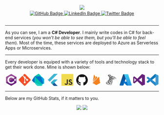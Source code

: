 <div id="header" align="center">
  <img src="https://media.giphy.com/media/f3iwJFOVOwuy7K6FFw/giphy.gif" width="300"/>
</div>

<div id="badges" align="center">
  <a href="https://kuromukira.github.io/resume/">
    <img src="https://img.shields.io/badge/Resume-gray?style=for-the-badge&logo=github&logoColor=white" alt="GitHub Badge"/>
  </a>
  <a href="https://www.linkedin.com/in/norgelera/">
    <img src="https://img.shields.io/badge/LinkedIn-blue?style=for-the-badge&logo=linkedin&logoColor=white" alt="LinkedIn Badge"/>
  </a>
  <a href="https://twitter.com/norgelera">
    <img src="https://img.shields.io/badge/Twitter-blue?style=for-the-badge&logo=twitter&logoColor=white" alt="Twitter Badge"/>
  </a>
</div>

<div align="center">
  <img src="https://komarev.com/ghpvc/?username=kuromukira&style=flat-square&color=blue" alt=""/>
</div>

---
As you can see, I am a **C# Developer**. I mainly write codes in C# for back-end services (_you won't be able to see them, but you'll be able to feel them_). Most of the time, these services are deployed to Azure as Serverless Apps or Microservices.

---
Every developer is equiped with a variety of tools and technology stack to get their work done. Mine is shown below:
<div>
  <img src="https://github.com/devicons/devicon/blob/master/icons/csharp/csharp-original.svg" title="C#" alt="C#" width=40 height="40"/>
  <img src="https://github.com/devicons/devicon/blob/master/icons/git/git-original.svg" title="Git" **alt="Git" width="40" height="40"/>
  <img src="https://github.com/devicons/devicon/blob/master/icons/dart/dart-original.svg" title="Dart" alt="Dart" width="40" height="40"/>&nbsp;
  <img src="https://github.com/devicons/devicon/blob/master/icons/flutter/flutter-original.svg" title="Flutter" alt="Flutter" width="40" height="40"/>&nbsp;
  <img src="https://github.com/devicons/devicon/blob/master/icons/javascript/javascript-original.svg" title="JavaScript" alt="JavaScript" width="40" height="40"/>&nbsp;
  <img src="https://github.com/devicons/devicon/blob/master/icons/github/github-original.svg" title="GitHub" alt="GitHub" width="40" height="40"/>&nbsp;
  <img src="https://github.com/devicons/devicon/blob/master/icons/firebase/firebase-plain.svg" title="Firebase" alt="Firebase" width="40" height="40"/>&nbsp;
  <img src="https://github.com/devicons/devicon/blob/master/icons/microsoftsqlserver/microsoftsqlserver-plain.svg" title="MsSQL"  alt="MySQL" width="40" height="40"/>&nbsp;
  <img src="https://github.com/devicons/devicon/blob/master/icons/azure/azure-original.svg" title="Azure" alt="Azure" width=40 height="40"/>
  <img src="https://github.com/devicons/devicon/blob/master/icons/visualstudio/visualstudio-plain.svg" title="Visual Studio" alt="Visual Studio" width=40 height="40"/>
  <img src="https://github.com/devicons/devicon/blob/master/icons/vscode/vscode-original.svg" title="VS Code" alt="VS Code" width=40 height="40"/>
</div>

---
Below are my GitHub Stats, if it matters to you.

<div align="center">
  <img src="https://github-readme-stats.vercel.app/api?username=kuromukira&count_private=true&theme=dark">
  <img src="http://github-readme-streak-stats.herokuapp.com?user=kuromukira&theme=dark&date_format=j%20M%5B%20Y%5D" />
</div>
